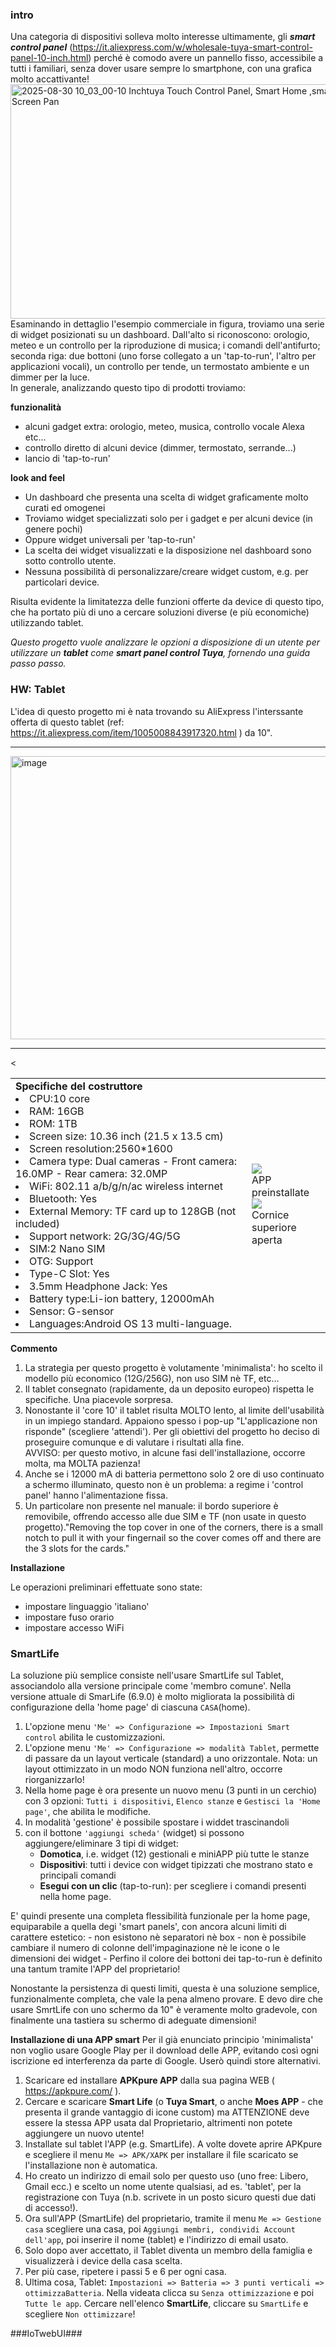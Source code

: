 ### intro ###  
Una categoria di dispositivi solleva molto interesse ultimamente, gli _**smart control panel**_ (https://it.aliexpress.com/w/wholesale-tuya-smart-control-panel-10-inch.html) perché è comodo avere un pannello fisso, accessibile a tutti i familiari, senza dover usare sempre lo smartphone, con una grafica molto accattivante!<br/>
<img width="664" height="375" alt="2025-08-30 10_03_00-10 Inchtuya Touch Control Panel, Smart Home ,smart Switch,smart Touch Screen Pan" src="https://github.com/user-attachments/assets/8279bc14-3bbf-43e9-8467-df502a575bfa" /> <br/>
Esaminando in dettaglio l'esempio commerciale in figura, troviamo una serie di widget posizionati su un dashboard. Dall'alto si riconoscono: orologio, meteo e un controllo per la riproduzione di musica;  i comandi dell'antifurto; seconda riga: due bottoni (uno forse collegato a un 'tap-to-run', l'altro per applicazioni vocali), un controllo per tende, un termostato ambiente e un dimmer per la luce.<br>
In generale, analizzando questo tipo di prodotti troviamo:

 **funzionalità**

 - alcuni gadget extra: orologio, meteo, musica, controllo vocale Alexa etc...
 - controllo diretto di alcuni  device (dimmer, termostato, serrande...)
 - lancio di 'tap-to-run'

**look and feel**

  - Un dashboard che presenta una scelta di widget graficamente molto curati ed omogenei 
 - Troviamo widget specializzati solo per i gadget e per alcuni device (in genere pochi) 
 - Oppure widget universali per 'tap-to-run'
  - La scelta dei widget visualizzati e la disposizione nel dashboard sono sotto controllo utente.
  - Nessuna possibilità di personalizzare/creare widget custom, e.g. per particolari device.

  Risulta evidente la limitatezza delle funzioni offerte da device di questo tipo, che ha portato più di uno a cercare soluzioni diverse (e più economiche) utilizzando tablet.

_Questo progetto vuole analizzare le opzioni a disposizione di un utente per utilizzare un **tablet** come **smart panel control Tuya**, fornendo una guida passo passo._

### HW: Tablet ###
L'idea di questo progetto mi è nata trovando su AliExpress l'interssante offerta di questo tablet (ref: https://it.aliexpress.com/item/1005008843917320.html ) da 10".<hr/>
<img width="1125" height="453" alt="image" src="https://github.com/user-attachments/assets/59f253f3-8661-46f3-8506-169023585748" /><hr/>
<table><tr><<td>
<b>Specifiche del costruttore</b><br/>
<li> CPU:10 core
<li> RAM: 16GB
<li> ROM: 1TB
<li> Screen size: 10.36 inch (21.5 x 13.5 cm)
<li> Screen resolution:2560*1600
<li> Camera type: Dual cameras - Front camera: 16.0MP - Rear camera: 32.0MP
<li> WiFi: 802.11 a/b/g/n/ac wireless internet
<li> Bluetooth: Yes
<li> External Memory: TF card up to 128GB (not included)
<li> Support network: 2G/3G/4G/5G
<li> SIM:2 Nano SIM 
<li> OTG: Support
<li> Type-C Slot: Yes
<li> 3.5mm Headphone Jack: Yes
<li> Battery type:Li-ion battery, 12000mAh
<li> Sensor: G-sensor
<li> Languages:Android OS 13 multi-language.
</td>
<td width='25%'>
<img src='https://github.com/user-attachments/assets/e207085e-f01d-40df-bcfe-663ab924bfa8'><br/>APP  preinstallate 
<img src='https://github.com/user-attachments/assets/cb043885-d5c0-4bcb-ba9b-9831fdd7d81d'><br/>Cornice superiore aperta
</td>
</tr>
</table>



**Commento**

1. La strategia per questo progetto è volutamente 'minimalista': ho scelto il modello più economico (12G/256G), non uso SIM nè TF, etc...
2. Il tablet consegnato (rapidamente, da un deposito europeo) rispetta le specifiche. Una piacevole sorpresa.
3. Nonostante il 'core 10' il tablet risulta MOLTO lento, al limite dell'usabilità in un impiego standard. Appaiono spesso i pop-up "L'applicazione non risponde" (scegliere 'attendi').
Per gli obiettivi del progetto ho deciso di proseguire comunque e di valutare i risultati alla fine.<br>
AVVISO:  per questo motivo, in alcune fasi dell'installazione, occorre molta, ma MOLTA pazienza!
4. Anche se i 12000 mA di batteria permettono solo 2 ore di uso continuato a schermo illuminato, questo non è un problema: a regime i 'control panel' hanno l'alimentazione fissa.
5. Un particolare non presente nel manuale: il bordo superiore è removibile, offrendo accesso alle due SIM e TF (non usate in questo progetto)."Removing the top cover in one of the corners, there is a small notch to pull it with your fingernail so the cover comes off and there are the 3 slots for the cards."

**Installazione**

Le operazioni preliminari effettuate sono state:
- impostare linguaggio 'italiano'
- impostare fuso orario 
- impostare accesso WiFi

### SmartLife ###
La soluzione più semplice consiste nell'usare SmartLife sul Tablet, associandolo alla versione principale come 'membro comune'. 
Nella versione attuale di SmarLife (6.9.0) è molto migliorata la possibilità di configurazione della 'home page' di ciascuna `CASA`(home).
 1. L'opzione menu `'Me' => Configurazione => Impostazioni Smart control` abilita le customizzazioni.
 1. L'opzione menu `'Me' => Configurazione => modalità Tablet`, permette di passare da un layout verticale (standard) a uno orizzontale. Nota: un layout ottimizzato in un modo NON funziona nell'altro, occorre riorganizzarlo!
 2. Nella home page è ora presente un nuovo menu (3 punti in un cerchio) con 3 opzioni: `Tutti i dispositivi`, `Elenco stanze` e `Gestisci la 'Home page'`, che abilita le modifiche.
3. In modalità 'gestione' è possibile spostare i widdet trascinandoli
4. con il bottone `'aggiungi scheda'` (widget) si possono aggiungere/eliminare 3 tipi di widget:
   - **Domotica**, i.e.  widget (12) gestionali e miniAPP più tutte le stanze
   - **Dispositivi**: tutti i device con widget tipizzati che mostrano stato e principali comandi
   - **Esegui con un clic** (tap-to-run): per scegliere i comandi presenti nella home page.

E' quindi presente una completa flessibilità funzionale per la home page, equiparabile a quella degi 'smart panels', con ancora alcuni limiti di carattere estetico:
    - non esistono nè separatori nè box
    - non è possibile cambiare il numero di colonne dell'impaginazione nè le icone o le dimensioni dei widget
    - Perfino il colore dei bottoni dei tap-to-run è definito una tantum tramite l'APP del proprietario!

Nonostante la persistenza di questi limiti, questa è una soluzione semplice, funzionalmente completa, che vale la pena almeno provare.
E devo dire che usare SmrtLife con uno schermo da 10" è veramente molto gradevole, con finalmente una tastiera su schermo di adeguate dimensioni!

**Installazione di una APP smart**
Per il già enunciato principio 'minimalista' non voglio usare Google Play per il download delle APP, evitando così ogni iscrizione ed interferenza da parte di Google. Userò quindi store alternativi.

1. Scaricare ed installare **APKpure APP** dalla  sua pagina WEB ( https://apkpure.com/ ).
2. Cercare e scaricare **Smart Life** (o **Tuya Smart**, o anche **Moes APP** - che presenta il grande vantaggio di icone custom) ma ATTENZIONE deve essere la stessa APP usata dal Proprietario, altrimenti non potete aggiungere un nuovo utente!
3. Installate sul tablet l'APP (e.g. SmartLife). A volte dovete aprire APKpure e scegliere il menu `Me => APK/XAPK` per installare il file scaricato se l'installazione non è automatica. 
4. Ho creato un indirizzo di email solo per questo uso (uno free: Libero, Gmail ecc.) e scelto un nome utente qualsiasi, ad es. 'tablet', per la registrazione con Tuya (n.b. scrivete in un posto sicuro questi due dati di accesso!).
5. Ora sull'APP (SmartLife) del proprietario, tramite il menu `Me => Gestione casa` scegliere una casa,  poi `Aggiungi membri, condividi Account dell'app`, poi inserire il nome (tablet) e l'indirizzo di email usato.
6. Solo dopo aver accettato, il Tablet diventa un membro della famiglia e visualizzerà i device della casa scelta.
7. Per più case, ripetere i passi 5 e 6 per ogni casa.
8. Ultima cosa, Tablet: `Impostazioni => Batteria => 3 punti verticali => ottimizzaBatteria`. Nella videata clicca su `Senza ottimizzazione` e poi `Tutte le app`.
Cercare nell'elenco **SmartLife**, cliccare su `SmartLife` e scegliere `Non ottimizzare`!


###IoTwebUI###
